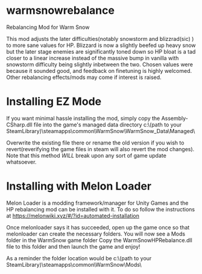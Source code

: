# warmsnowrebalance
Rebalancing Mod for Warm Snow

This mod adjusts the later difficulties(notably snowstorm and blizzrad(sic) ) to more sane values for HP. Blizzard is now a slightly beefed up heavy snow but the
later stage enemies are significantly toned down so HP bloat is a tad closer to a linear increase instead of the massive bump in vanilla with snowstorm difficulty being
slightly inbetween the two. Chosen values were because it sounded good, and feedback on finetuning is highly welcomed. Other rebalancing effects/mods may come if interest is raised. 


# Installing EZ Mode

If you want minimal hassle installing the mod, simply copy the Assembly-CSharp.dll file into the game's managed data directory
c:\\(path to your SteamLibrary)\steamapps\common\WarmSnow\WarmSnow_Data\Managed\

Overwrite the existing file there or rename the old version if you wish to revert(reverifying the game files in steam will also revert the mod changes). 
Note that this method *WILL* break upon any sort of game update whatsoever. 

# Installing with Melon Loader

Melon Loader is a modding framework/manager for Unity Games and the HP rebalancing mod can be installed with it. To do so follow the instructions at 
https://melonwiki.xyz/#/?id=automated-installation

Once melonloader says it has succeeded, open up the game once so that melonloader can create the necessary folders. You will now see a Mods folder in the WarmSnow game folder
Copy the WarmSnowHPRebalance.dll file to this folder and then launch the game and enjoy!

As a reminder the folder location would be c:\\(path to your SteamLibrary)\steamapps\common\WarmSnow\Mods\
